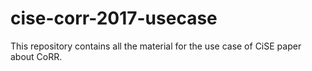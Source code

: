 # cise-corr-2017-usecase
This repository contains all the material for the use case of CiSE paper about CoRR.
